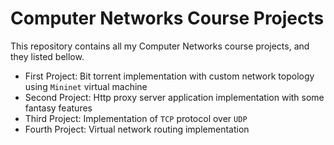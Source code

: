 # Computer Networks Course Projects
This repository contains all my Computer Networks course projects, and they listed bellow.

* First Project: Bit torrent implementation with custom network topology using `Mininet` virtual machine
* Second Project: Http proxy server application implementation with some fantasy features
* Third Project: Implementation of `TCP` protocol over `UDP`
* Fourth Project: Virtual network routing implementation
